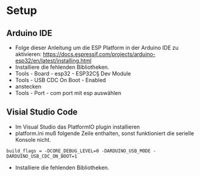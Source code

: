 # Setup

## Arduino IDE

- Folge dieser Anleitung um die ESP Platform in der Arduino IDE zu aktivieren: https://docs.espressif.com/projects/arduino-esp32/en/latest/installing.html
- Installiere die fehlenden Bibliotheken.
- Tools - Board - esp32 - ESP32C§ Dev Module
- Tools - USB CDC On Boot - Enabled
- anstecken
- Tools - Port - com port mit esp auswählen

## Visial Studio Code

- Im Visual Studio das PlatformIO plugin installieren
- platform.ini muß folgende Zeile enthalten, sonst funktioniert die serielle Konsole nicht.

```
build_flags = -DCORE_DEBUG_LEVEL=0 -DARDUINO_USB_MODE -DARDUINO_USB_CDC_ON_BOOT=1
```

- Installiere die fehlenden Bibliotheken.

